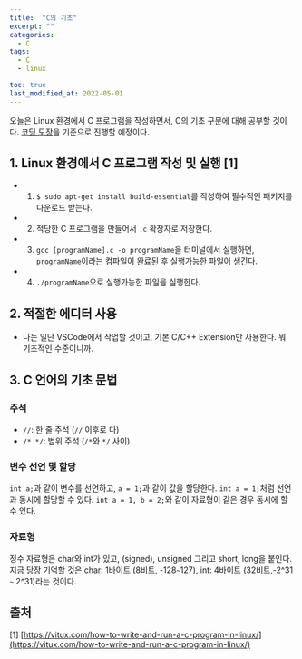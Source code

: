 ```yaml
---
title:  "C의 기초"
excerpt: ""
categories:
  - C
tags:
  - C
  - linux

toc: true
last_modified_at: 2022-05-01
---
```

오늘은 Linux 환경에서 C 프로그램을 작성하면서, C의 기초 구문에 대해 공부할 것이다. [코딩 도장](https://dojang.io/)을 기준으로 진행할 예정이다.

## 1. Linux 환경에서 C 프로그램 작성 및 실행 [1]
- 1) `$ sudo apt-get install build-essential`를 작성하여 필수적인 패키지를 다운로드 받는다.
- 2) 적당한 C 프로그램을 만들어서 `.c` 확장자로 저장한다.
- 3) `gcc [programName].c -o programName`을 터미널에서 실행하면, `programName`이라는 컴파일이 완료된 후 실행가능한 파일이 생긴다.
- 4) `./programName`으로 실행가능한 파일을 실행한다.

## 2. 적절한 에디터 사용
- 나는 일단 VSCode에서 작업할 것이고, 기본 C/C++ Extension만 사용한다. 뭐 기초적인 수준이니까.

## 3. C 언어의 기초 문법
### 주석
- `//`: 한 줄 주석 (`//` 이후로 다)
- `/* */`: 범위 주석 (`/*`와 `*/` 사이)

### 변수 선언 및 할당
`int a;`과 같이 변수를 선언하고, `a = 1;`과 같이 값을 할당한다. `int a = 1;`처럼 선언과 동시에 할당할 수 있다. `int a = 1, b = 2;`와 같이 자료형이 같은 경우 동시에 할 수 있다.

### 자료형
정수 자료형은 char와 int가 있고, (signed), unsigned 그리고 short, long을 붙인다. 지금 당장 기억할 것은 char: 1바이트 (8비트, -128`~`127), int: 4바이트 (32비트,-2^31 `~` 2^31)라는 것이다.


## 출처
[1] [https://vitux.com/how-to-write-and-run-a-c-program-in-linux/](https://vitux.com/how-to-write-and-run-a-c-program-in-linux/)